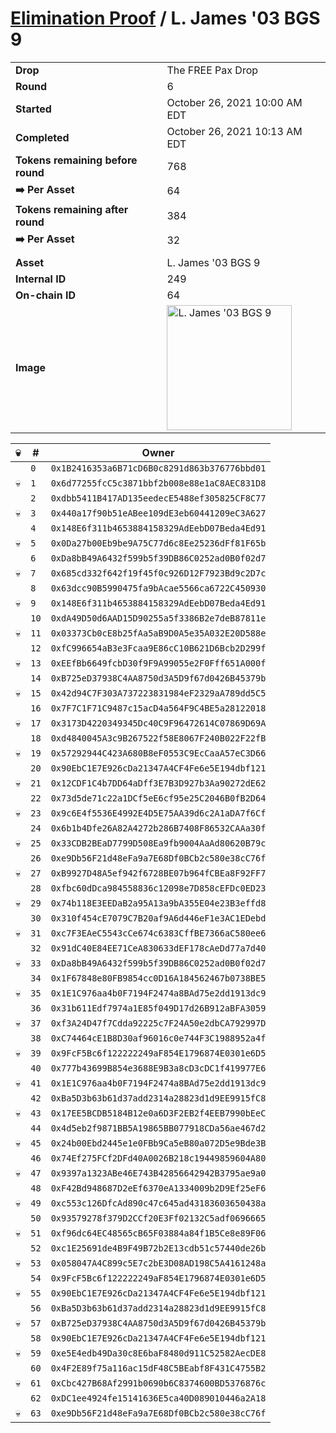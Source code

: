 # [Elimination Proof](./readme.md) / L. James &#039;03 BGS 9

|||
|---|---|
| **Drop** | The FREE Pax Drop |
| **Round** | 6 |
| **Started** | October 26, 2021 10:00 AM EDT |
| **Completed** | October 26, 2021 10:13 AM EDT |
| **Tokens remaining before round** | 768 |
| **➡️ Per Asset** | 64 |
| **Tokens remaining after round** | 384 |
| **➡️ Per Asset** | 32 |
| | |
| **Asset** | L. James &#039;03 BGS 9 |
| **Internal ID** | 249 |
| **On-chain ID** | 64 |
| **Image** | <img src="https://tcdn.blokpax.com/94aa4804-2e2f-46e2-9f59-98ee22251bc3/fcb85e6cd4d43dee8b40747efeec291224cc15a383f6b273036e36cea81eb08e.jpg" height="200" alt="L. James &#039;03 BGS 9" /> |


| 💀 | # | Owner |
| --- | --- | --- |
|  | `0` | `0x1B2416353a6B71cD6B0c8291d863b376776bbd01` |
| 💀 | `1` | `0x6d77255fcC5c3871bbf2b008e88e1aC8AEC831D8` |
|  | `2` | `0xdbb5411B417AD135eedecE5488ef305825CF8C77` |
| 💀 | `3` | `0x440a17f90b51eABee109dE3eb60441209eC3A627` |
|  | `4` | `0x148E6f311b4653884158329AdEebD07Beda4Ed91` |
| 💀 | `5` | `0x0Da27b00Eb9be9A75C77d6c8Ee25236dFf81F65b` |
|  | `6` | `0xDa8bB49A6432f599b5f39DB86C0252ad0B0f02d7` |
| 💀 | `7` | `0x685cd332f642f19f45f0c926D12F7923Bd9c2D7c` |
|  | `8` | `0x63dcc90B5990475fa9bAcae5566ca6722C450930` |
| 💀 | `9` | `0x148E6f311b4653884158329AdEebD07Beda4Ed91` |
|  | `10` | `0xdA49D50d6AAD15D90255a5f3386B2e7deB87811e` |
| 💀 | `11` | `0x03373Cb0cE8b25fAa5aB9D0A5e35A032E20D588e` |
|  | `12` | `0xfC996654aB3e3Fcaa9E86cC10B621D6Bcb2D299f` |
| 💀 | `13` | `0xEEfBb6649fcbD30f9F9A99055e2F0Fff651A000f` |
|  | `14` | `0xB725eD37938C4AA8750d3A5D9f67d0426B45379b` |
| 💀 | `15` | `0x42d94C7F303A737223831984eF2329aA789dd5C5` |
|  | `16` | `0x7F7C1F71C9487c15acD4a564F9C4BE5a28122018` |
| 💀 | `17` | `0x3173D4220349345Dc40C9F96472614C07869D69A` |
|  | `18` | `0xd4840045A3c9B267522f58E8067F240B022F22fB` |
| 💀 | `19` | `0x57292944C423A680B8eF0553C9EcCaaA57eC3D66` |
|  | `20` | `0x90EbC1E7E926cDa21347A4CF4Fe6e5E194dbf121` |
| 💀 | `21` | `0x12CDF1C4b7DD64aDff3E7B3D927b3Aa90272dE62` |
|  | `22` | `0x73d5de71c22a1DCf5eE6cf95e25C2046B0fB2D64` |
| 💀 | `23` | `0x9c6E4f5536E4992E4D5E75AA39d6c2A1aDA7f6Cf` |
|  | `24` | `0x6b1b4Dfe26A82A4272b286B7408F86532CAAa30f` |
| 💀 | `25` | `0x33CDB2BEaD7799D508Ea9fb9004AaAd80620B79c` |
|  | `26` | `0xe9Db56F21d48eFa9a7E68Df0BCb2c580e38cC76f` |
| 💀 | `27` | `0xB9927D48A5ef942f6728BE07b964fCBEa8F92FF7` |
|  | `28` | `0xfbc60dDca984558836c12098e7D858cEFDc0ED23` |
| 💀 | `29` | `0x74b118E3EEDaB2a95A13a9bA355E04e23B3effd8` |
|  | `30` | `0x310f454cE7079C7B20af9A6d446eF1e3AC1EDebd` |
| 💀 | `31` | `0xc7F3EAeC5543cCe674c6383CffBE7366aC580ee6` |
|  | `32` | `0x91dC40E84EE71CeA830633dEF178cAeDd77a7d40` |
| 💀 | `33` | `0xDa8bB49A6432f599b5f39DB86C0252ad0B0f02d7` |
|  | `34` | `0x1F67848e80FB9854cc0D16A184562467b0738BE5` |
| 💀 | `35` | `0x1E1C976aa4b0F7194F2474a8BAd75e2dd1913dc9` |
|  | `36` | `0x31b611Edf7974a1E85f049D17d26B912aBFA3059` |
| 💀 | `37` | `0xf3A24D47f7Cdda92225c7F24A50e2dbCA792997D` |
|  | `38` | `0xC74464cE1B8D30af96016c0e744F3C1988952a4f` |
| 💀 | `39` | `0x9FcF5Bc6f122222249aF854E1796874E0301e6D5` |
|  | `40` | `0x777b43699B854e3688E9B3a8cD3cDC1f419977E6` |
| 💀 | `41` | `0x1E1C976aa4b0F7194F2474a8BAd75e2dd1913dc9` |
|  | `42` | `0xBa5D3b63b61d37add2314a28823d1d9EE9915fC8` |
| 💀 | `43` | `0x17EE5BCDB5184B12e0a6D3F2EB2f4EEB7990bEeC` |
|  | `44` | `0x4d5eb2f9871BB5A19865BB077918CDa56ae467d2` |
| 💀 | `45` | `0x24b00Ebd2445e1e0FBb9Ca5eB80a072D5e9Bde3B` |
|  | `46` | `0x74Ef275FCf2DFd40A0026B218c19449859604A80` |
| 💀 | `47` | `0x9397a1323ABe46E743B42856642942B3795ae9a0` |
|  | `48` | `0xF42Bd948687D2eEf6370eA1334009b2D9Ef25eF6` |
| 💀 | `49` | `0xc553c126DfcAd890c47c645ad43183603650438a` |
|  | `50` | `0x93579278f379D2CCf20E3Ff02132C5adf0696665` |
| 💀 | `51` | `0xf96dc64EC48565cB65F03884a84f1B5Ce8e89F06` |
|  | `52` | `0xc1E25691de4B9F49B72b2E13cdb51c57440de26b` |
| 💀 | `53` | `0x058047A4C899c5E7c2bE3D08AD198C5A4161248a` |
|  | `54` | `0x9FcF5Bc6f122222249aF854E1796874E0301e6D5` |
| 💀 | `55` | `0x90EbC1E7E926cDa21347A4CF4Fe6e5E194dbf121` |
|  | `56` | `0xBa5D3b63b61d37add2314a28823d1d9EE9915fC8` |
| 💀 | `57` | `0xB725eD37938C4AA8750d3A5D9f67d0426B45379b` |
|  | `58` | `0x90EbC1E7E926cDa21347A4CF4Fe6e5E194dbf121` |
| 💀 | `59` | `0xe5E4edb49Da30c8E6baF8480d911C52582AecDE8` |
|  | `60` | `0x4F2E89f75a116ac15dF48C5BEabf8F431C4755B2` |
| 💀 | `61` | `0xCbc427B68Af2991b0690b6C8374600BD5376876c` |
|  | `62` | `0xDC1ee4924fe15141636E5ca40D089010446a2A18` |
| 💀 | `63` | `0xe9Db56F21d48eFa9a7E68Df0BCb2c580e38cC76f` |
